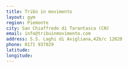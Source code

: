 ```yaml
---
title: Tribù in movimento
layout: gym
region: Piemonte
city: San Chiaffredo di Tarantasca (CN)
email: info@tribuinmovimento.com
address: S.S. Laghi di Avigliana,42b/c 12020
phone: 0171 937029
latitude: 
longitude: 
---
```



